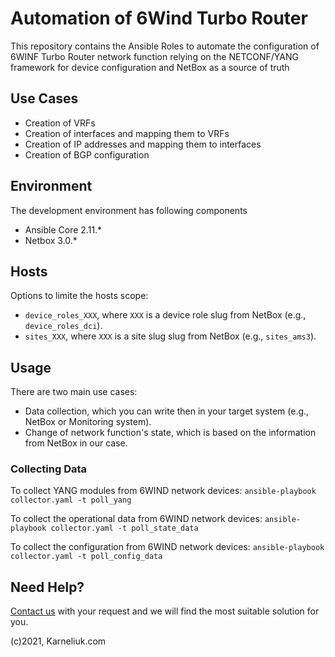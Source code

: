 # Automation of 6Wind Turbo Router
This repository contains the Ansible Roles to automate the configuration of 6WINF Turbo Router network function relying on the NETCONF/YANG framework for device configuration and NetBox as a source of truth

## Use Cases
- Creation of VRFs
- Creation of interfaces and mapping them to VRFs
- Creation of IP addresses and mapping them to interfaces
- Creation of BGP configuration

## Environment
The development environment has following components
- Ansible Core 2.11.*
- Netbox 3.0.*

## Hosts
Options to limite the hosts scope:
- `device_roles_XXX`, where `XXX` is a device role slug from NetBox (e.g., `device_roles_dci`).
- `sites_XXX`, where `XXX` is a site slug slug from NetBox (e.g., `sites_ams3`).

## Usage
There are two main use cases:
- Data collection, which you can write then in your target system (e.g., NetBox or Monitoring system).
- Change of network function's state, which is based on the information from NetBox in our case.

### Collecting Data
To collect YANG modules from 6WIND network devices:
```ansible-playbook collector.yaml -t poll_yang```

To collect the operational data from 6WIND network devices:
```ansible-playbook collector.yaml -t poll_state_data```

To collect the configuration from 6WIND network devices:
```ansible-playbook collector.yaml -t poll_config_data```

## Need Help?
[Contact us](https://karneliuk.com/contact/) with your request and we will find the most suitable solution for you.

(c)2021, Karneliuk.com